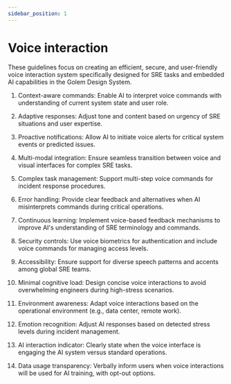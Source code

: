 ```yaml
---
sidebar_position: 1
---
```


# Voice interaction

These guidelines focus on creating an efficient, secure, and user-friendly voice interaction system specifically designed for SRE tasks and embedded AI capabilities in the Golem Design System.

1. Context-aware commands: Enable AI to interpret voice commands with understanding of current system state and user role.

2. Adaptive responses: Adjust tone and content based on urgency of SRE situations and user expertise.

3. Proactive notifications: Allow AI to initiate voice alerts for critical system events or predicted issues.

4. Multi-modal integration: Ensure seamless transition between voice and visual interfaces for complex SRE tasks.

5. Complex task management: Support multi-step voice commands for incident response procedures.

6. Error handling: Provide clear feedback and alternatives when AI misinterprets commands during critical operations.

7. Continuous learning: Implement voice-based feedback mechanisms to improve AI's understanding of SRE terminology and commands.

8. Security controls: Use voice biometrics for authentication and include voice commands for managing access levels.

9. Accessibility: Ensure support for diverse speech patterns and accents among global SRE teams.

10. Minimal cognitive load: Design concise voice interactions to avoid overwhelming engineers during high-stress scenarios.

11. Environment awareness: Adapt voice interactions based on the operational environment (e.g., data center, remote work).

12. Emotion recognition: Adjust AI responses based on detected stress levels during incident management.

13. AI interaction indicator: Clearly state when the voice interface is engaging the AI system versus standard operations.

14. Data usage transparency: Verbally inform users when voice interactions will be used for AI training, with opt-out options.


